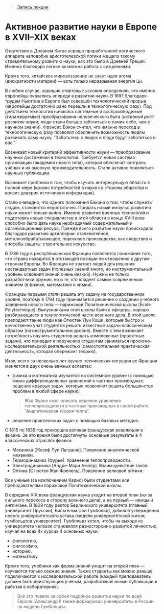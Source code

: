 > [Запись лекции](https://drive.google.com/open?id=0B_ciiYZxHJLSSlBleDdRX29iRjQ)


# Активное развитие науки в Европе в XVII–XIX веках

Отсутствие в Древнем Китае хорошо проработанной логического аппарата наподобие аристотелевской логики мешало такому стремительному развитию науки, как это было в Древней Греции.
Именно благодаря логике возможна работа с суждениями.

Кроме того, китайское мировоззрение не знает идеи атома (дискретности материи) — есть только неразрывная энергия Ци.

В любом случае, _хорошие стартовые условия_ определили, что именно европейцы оказались впереди в развитии науки.
В 1687 благодаря трудам Ньютона в Европе был совершён технологический прорыв (европейцы достаточно рано перешли в технологическую фазу).
Под действием технологий начались системные и воспроизводимые (тиражируемые) преобразования человеческого быта (_активный рост развития науки_; люди стали больше заботиться о самих себе, чем о научном знании).
Фрэнсис Бэкон считал, что именно переход в технологическую фазу позволил обеспечить возможность людям развивать саму науку.
"Заботьтесь о людях и люди будут заботиться о вас."

Возникает новый критерий эффективности науки — преобразование научных достижений в технологии.
Требуется новая система организации (академия нового типа), которая обеспечит контроль учёных и их высокую производительность.
Стали активно появляться научные публикации.

Возникает проблема в том, чтобы изучить интересующую область в полной мере (кризис потребностей в науке со стороны общества и кризис доверия источникам информации).

Стало очевидно, что одного положения Бэкона о том, чтобы служить людям, становится недостаточно.
Придать новый импульс развитию науки может только _война_.
Именно развитие военных технологий и подготовка новых специалистов в этой области в конце XVIII века способно было дать науке необходимый содержательный и организационный ресурс.
Прежде всего развитие науки происходило благодаря развитию артиллерии: сталелитейное, металлообрабатывающее, пороховое производства; как следствие и способы защиты: строительное искусство.

В 1789 году в республиканской Франции появляется понимание того, что страна находится в отстающей позиции по отношению к другим странам Европы.
Во Франции не хватает людей для решения нестандартных задач (полезных знаний много, но инструментальный уровень освоения знаний очень низкий).
Нужны не только разработчики оружия, но и те, кто владеет самым современным знанием (в физике, математике и химии).

Французы первыми стали решать эту задачу на государственном уровне, поэтому в 1794 году принимается решение о создании учебного заведения нового типа — парижской Политехнической школы (École Polytechnique).
Выпускниками этой школы были в офицеры, хорошо разбирающиеся в технологической части военного дела.
В этой школе преподают такие люди как Огюстен Луи Коши, которые быстро и качественно учат студентов решать известные задачи классическим образом (на инструментальном уровне).
Вместе с тем возникает потребность научить студентов решать комплексные (проектные задачи), что приводит к поручению студентам заниматься проектно-исследовательской деятельностью (самостоятельная практическая деятельность, которая опережает теорию).

Итак, всего за несколько лет научно-техническая ситуация во Франции меняется в двух очень важных аспектах:
- физика и математика изучается на системном уровне (с помощью языка дифференциальных уравнений в частных производных; решение краевых задач, которые позволяют решить большинство проблем в любой сфере науки);
  > Жак Фурье смог описать решение уравнения теплопроводности в частных производных в своей работе "Аналитическая теория тепла".

- решение практических задач с помощью базовых методов.

С 1815 по 1835 год произошла великая французская революция в физике.
За это время были достигнуты основные результаты в 4 классических отраслях физики:
- Механика [Жозеф Луи Лагранж]. Появление аналитической механики.
- Термодинамика [Фурье]. Уравнение теплопроводности.
- Электродинамика [Андре-Мари Ампер]. Взаимодействие токов.
- Оптика [Огюстен Жан Френель]. Появление волновой оптики.

Все учёные (за исключением Карно) были студентами или преподавателями парижской Политехнической школы.

В середине XIX века французская наука уходит на второй план (из-за сильного перекоса в сторону военного дела), а на первый — немцы и англичане.
В 1809 году ректор Берлинского университета (главный университет Пруссии), Вильгельм фон Гумбольдт, добился утверждения нового университетского устава (модели университетской жизни; гумбольдтов университет).
Гумбольдт хотел, чтобы на выходе из университета человек становился разносторонне-развитой личностью, изучая на всех 4х курсах 4 основных науки:
- филологию,
- философию,
- историю,
- математику.

Кроме того, учебники как форма знаний уходит на второй план — изучаются только свежие знания.
Также студенты как можно раньше подключаются к исследовательской работе (каждый преподаватель должен быть действующим учёным, разрабатывая новые публикации и работая в лабораториях).
> Всё это повело за собой подобное развитие науки по всей Европе.
> Александр II также формировал университеты в России по модели Гумбольдта.